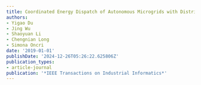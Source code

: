 ```yaml
---
title: Coordinated Energy Dispatch of Autonomous Microgrids with Distributed MPC Optimization
authors:
- Yigao Du
- Jing Wu
- Shaoyuan Li
- Chengnian Long
- Simona Oncri
date: '2019-01-01'
publishDate: '2024-12-26T05:26:22.625806Z'
publication_types:
- article-journal
publication: '*IEEE Transactions on Industrial Informatics*'
---
```

